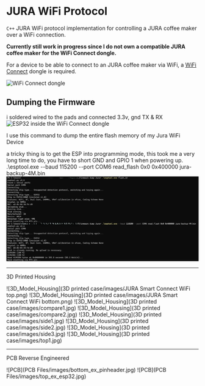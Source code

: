 # JURA WiFi Protocol
`C++` JURA WiFi protocol implementation for controlling a JURA coffee maker over a WiFi connection.

**Currently still work in progress since I do not own a compatible JURA coffee maker for the WiFi Connect dongle.**

For a device to be able to connect to an JURA coffee maker via WiFi, a [WiFi Connect](https://uk.jura.com/en/homeproducts/accessories/WiFi-Connect-24160) dongle is required.

![WiFi Connect dongle](ressources/images/wifi_dongle_case.png)

## Dumping the Firmware
i soldered wired to the pads and connected 3.3v, gnd TX & RX
![ESP32 inside the WiFi Connect dongle](ressources/images/jura_wiring.png)

I use this command to dump the entire flash memory of my Jura WiFi Device

a tricky thing is to get the ESP into programming mode, this took me a very long time to do, you have to short GND and GPIO 1 when powering up.
.\esptool.exe --baud 115200 --port COM6 read_flash 0x0 0x400000 jura-backup-4M.bin
![Dumping Firmware](ressources/images/Firmwaredump_sucessfull.png)

---------------------------------------------------------

3D Printed Housing

![3D_Model_Housing](3D printed case/images/JURA Smart Connect WiFi top.png)
![3D_Model_Housing](3D printed case/images/JURA Smart Connect WiFi bottom.png)
![3D_Model_Housing](3D printed case/images/compare1.jpg)
![3D_Model_Housing](3D printed case/images/compare2.jpg)
![3D_Model_Housing](3D printed case/images/side1.jpg)
![3D_Model_Housing](3D printed case/images/side2.jpg)
![3D_Model_Housing](3D printed case/images/side3.jpg)
![3D_Model_Housing](3D printed case/images/top1.jpg)

---------------------------------------------------------

PCB Reverse Engineered

![PCB](PCB Files/images/bottom_ex_pinheader.jpg)
![PCB](PCB Files/images/top_ex_esp32.jpg)